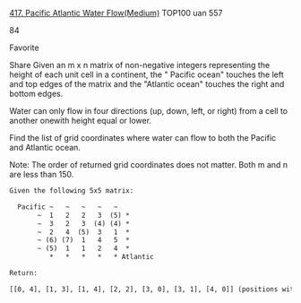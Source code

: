[417. Pacific Atlantic Water Flow(Medium)](https://leetcode.com/problems/pacific-atlantic-water-flow/)
TOP100 uan 557

84

Favorite

Share Given an m x n matrix of non-negative integers representing the height of each unit cell in a continent, the "
Pacific ocean" touches the left and top edges of the matrix and the "Atlantic ocean" touches the right and bottom edges.

Water can only flow in four directions (up, down, left, or right) from a cell to another onewith height equal or lower.

Find the list of grid coordinates where water can flow to both the Pacific and Atlantic ocean.

Note:
The order of returned grid coordinates does not matter. Both m and n are less than 150.

```html
Given the following 5x5 matrix:

  Pacific ~   ~   ~   ~   ~
       ~  1   2   2   3  (5) *
       ~  3   2   3  (4) (4) *
       ~  2   4  (5)  3   1  *
       ~ (6) (7)  1   4   5  *
       ~ (5)  1   1   2   4  *
          *   *   *   *   * Atlantic

Return:

[[0, 4], [1, 3], [1, 4], [2, 2], [3, 0], [3, 1], [4, 0]] (positions with parentheses in above matrix).
```